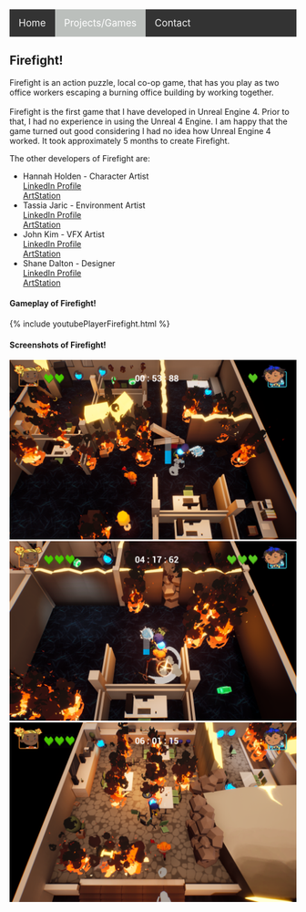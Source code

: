 <style>
.topnav
{
	overflow: hidden;
	background-color: #333;
}

.topnav a
{
	float: left;
	color: #f2f2f2;
	text-align: center;
	padding: 14px 16px;
	text-decoration: none;
	font-size: 17px;
}

.topnav a:hover 
{
  background-color: #ddd;
  color: black;
}

.topnav a.active 
{
  background-color: #bbbfbc;
  color: white;
}
</style>

<div class="topnav">
<a href="https://stevencoombe.github.io/Portfolio/">Home</a>
<a class="active" href="projects.html">Projects/Games</a>
<a href="contact.html">Contact</a>
</div>

<body>
<div class="Firefight">
<h2>Firefight!</h2>
<p>Firefight is an action puzzle, local co-op game, that has you play as two office workers escaping a burning office building by working together.<br>
<br>
Firefight is the first game that I have developed in Unreal Engine 4. Prior to that, I had no experience in using the Unreal 4 Engine. I am happy that the game turned out good considering I 
had no idea how Unreal Engine 4 worked. It took approximately 5 months to create Firefight.<br></p>
<p>The other developers of Firefight are: <br>
<ul>
<li>Hannah Holden - Character Artist <br>
<a href = "https://www.linkedin.com/in/hannahholden015/" title="Hannah's LinkedIn">LinkedIn Profile</a> <br> 
<a href = "https://www.artstation.com/hannahholden/" title="Hannah's ArtStation">ArtStation</a> <br> </li>
<li>Tassia Jaric - Environment Artist <br>
<a href = "https://www.linkedin.com/in/tassiajaric/" title="Tassia's LinkedIn">LinkedIn Profile</a> <br>
<a href = "https://www.artstation.com/tassiajaric/" title="Tassia's ArtStation">ArtStation</a> <br> </li>
<li>John Kim - VFX Artist <br>
<a href = "https://www.linkedin.com/in/johnkim92/" title="John's LinkedIn">LinkedIn Profile</a> <br>
<a href = "https://www.artstation.com/john_kim/" title="John's ArtStation">ArtStation</a> <br> </li>
<li>Shane Dalton - Designer <br>
<a href = "https://www.linkedin.com/in/shanedaltondesign/" title="Shane's LinkedIn">LinkedIn Profile</a> <br>
<a href = "https://www.artstation.com/shanedalton/" title="Shane's ArtStation">ArtStation</a> <br> </li>
</ul>
</p>

<h4>Gameplay of Firefight!</h4>
{% include youtubePlayerFirefight.html %}

<h4>Screenshots of Firefight!</h4>
<img src = "../images/Firefight/Screenshot1.png"/>
<img src = "../images/Firefight/Screenshot2.png"/>
<img src = "../images/Firefight/Screenshot3.png"/>



</div>
</body>